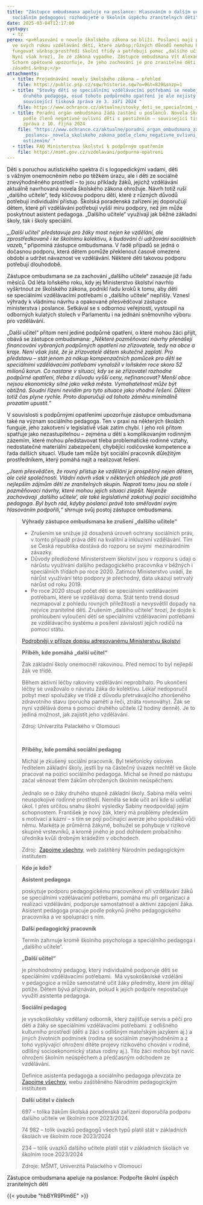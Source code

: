 ```yaml
---
title: "Zástupce ombudsmana apeluje na poslance: Hlasováním o dalším učiteli a
  sociálním pedagogovi rozhodujete o školním úspěchu zranitelných dětí"
date: 2025-03-04T12:17:00
vystupy:
  - tz
perex: <p>Hlasování o novele školského zákona se blíží. Poslanci mají právě teď
  ve svých rukou vzdělávání dětí, které z&nbsp;různých důvodů nemohou běžně
  fungovat v&nbsp;prostředí školní třídy a potřebují pomoc „dalšího učitele“.
  Nyní však hrozí, že ze zákona vypadne. Zástupce ombudsmana Vít Alexander
  Schorm opětovně upozorňuje, že jeho zachování je pro zranitelné děti
  zásadní.&nbsp;</p>
attachments:
  - title: Projednávání novely školského zákona – přehled
    file: https://public.psp.cz/sqw/historie.sqw?o=9&t=829&snzp=1
  - title: "Stovky dětí se speciálními vzdělávacími potřebami se neobejdou bez
      druhého pedagoga, osud tohoto podpůrného opatření je ale nejistý –
      související tisková zpráva ze 3. září 2024 "
    file: https://www.ochrance.cz/aktualne/stovky_deti_se_specialnimi_vzdelavacimi_potrebami_se_neobejdou_bez_druheho_pedagoga_osud_tohoto_podpurneho_opatreni_je_ale_nejisty/
  - title: Poradní orgán ombudsmana žádá zastání u poslanců. Novela školského zákona
      podle členů negativně ovlivní děti s postižením – související tisková
      zpráva z 10. října 2024
    file: "https://www.ochrance.cz/aktualne/poradni_organ_ombudsmana_zada_zastani_u\
      _poslancu-_novela_skolskeho_zakona_podle_clenu_negativne_ovlivni_deti_s_p\
      ostizenim/ "
  - title: FAQ Ministerstva školství k podpůrným opatřením
    file: https://msmt.gov.cz/vzdelavani/podpurna-opatreni
---
```

<p>Děti s&nbsp;poruchou autistického spektra či s&nbsp;logopedickými vadami, děti s&nbsp;vážným onemocněním nebo po těžkém úrazu, ale i děti ze sociálně znevýhodněného prostředí – to jsou příklady žáků, jejichž vzdělávání aktuálně navrhovaná novela školského zákona ohrožuje. Návrh totiž ruší „dalšího učitele“, tedy klíčovou podporu dětí, které z&nbsp;různých důvodů potřebují individuální přístup. Školská poradenská zařízení jej doporučují dětem, které při vzdělávání potřebují vyšší míru podpory, než jim může poskytnout asistent pedagoga. „Dalšího učitele“ využívají jak běžné základní školy, tak i školy speciální.</p>
<p>
<i>„‚Další učitel‘ představuje pro žáky most nejen ke vzdělání, ale zprostředkovaně i ke školnímu kolektivu, k&nbsp;budování či udržování sociálních vazeb,“</i> připomíná zástupce ombudsmana. V&nbsp;řadě případů se jedná o dočasnou podporu, která dětem pomůže překlenout časově omezené období a udržet návaznost ve vzdělávání. Některé děti takovou podporu potřebují dlouhodobě.</p>
<p>Zástupce ombudsmana se za zachování „dalšího učitele“ zasazuje již řadu měsíců. Od léta loňského roku, kdy jej Ministerstvo školství navrhlo vyškrtnout ze školského zákona, podnikl řadu kroků k&nbsp;tomu, aby děti se&nbsp;speciálními vzdělávacími potřebami o „dalšího učitele“ nepřišly. Vznesl výhrady k&nbsp;vládnímu návrhu a opakovaně přesvědčoval zástupce ministerstva i poslance. Setkával se s&nbsp;odbornou veřejností, vystoupil na odborných kulatých stolech v&nbsp;Parlamentu i&nbsp;na jednání sněmovního výboru pro vzdělávání.</p>
<p>„Další učitel“ přitom není jediné podpůrné opatření, o které mohou žáci přijít, obává se zástupce ombudsmana: 
<i>„Některé pozměňovací návrhy přenášejí financování vybraných podpůrných opatření na zřizovatele, tedy na obce a kraje. Není však jisté, že je zřizovatelé dětem skutečně zaplatí. Pro představu – stát jenom za nákup kompenzačních pomůcek pro děti se speciálními vzdělávacími potřebami vynaložil v&nbsp;loňském roce skoro 52 milionů korun. Co nastane v&nbsp;situaci, kdy se se zřizovatel rozhodne podpůrné opatření, třeba z&nbsp;důvodu vyšší ceny, nefinancovat? Menší obce nejsou ekonomicky silné jako velká města. Vymahatelnost může být obtížná. Soudní řízení nevidím pro tyto situace jako vhodné řešení</i>. 
<i>Dětem</i> 
<i>totiž čas plyne rychle. Proto doporučuji od tohoto záměru minimálně prozatím upustit</i>.“</p>
<p>V&nbsp;souvislosti s&nbsp;podpůrnými opatřeními upozorňuje zástupce ombudsmana také na význam sociálního pedagoga. Ten v&nbsp;praxi na některých školách funguje, jeho zakotvení v&nbsp;legislativě však zatím chybí. I&nbsp;jeho roli přitom spatřuje jako nezastupitelnou – zejména u dětí s&nbsp;komplikovaným rodinným zázemím, které mohou představovat třeba problematické rodinné vztahy, nedostatečné materiální zabezpečení, chybějící rodičovské kompetence a řada dalších situací. Všude tam může být sociální pracovník důležitým prostředníkem, který pomáhá najít a realizovat řešení.</p>
<p>
<i>„Jsem přesvědčen, že rovný přístup ke vzdělání je prospěšný nejen dětem, ale celé společnosti. Vládní návrh však v&nbsp;některých ohledech jde proti nejlepším zájmům dětí ze zranitelných skupin. Naproti tomu jsou na stole i pozměňovací návrhy, které mohou jejich situaci zlepšit. Nejenže zachovávají ‚dalšího učitele‘, ale také legislativně zakotvují pozici sociálního pedagoga. Byl bych rád, kdyby poslanci právě toto směřování svým hlasováním podpořili,“</i>&nbsp;shrnuje svůj postoj zástupce ombudsmana.</p>
<blockquote>
<p>
<strong>Výhrady zástupce ombudsmana ke zrušení „dalšího učitele“</strong></p>
<ul>
<li>Zrušením se snižuje již dosažená úroveň ochrany sociálních práv, v&nbsp;tomto případě práva dětí na kvalitní a inkluzivní vzdělávání. Tím se Česká republika dostává do rozporu se svými &nbsp;mezinárodním závazky.</li>
<li>Důvody předložené Ministerstvem školství jsou v rozporu s údaji o nárůstu využívání dalšího pedagogického pracovníka v&nbsp;běžných i speciálních třídách po roce 2020. Zatímco Ministerstvo uvádí, že nárůst využívání této podpory je přechodný, data ukazují setrvalý nárůst od roku 2019.</li>
<li>Po roce 2020 stoupl počet dětí se speciálními vzdělávacími potřebami, které se vzdělávají doma. Stát tento trend dosud nezmapoval z pohledu rovných příležitostí a nevysvětlil dopady na nejvíce zranitelné děti. Zrušením „dalšího učitele“ hrozí, že dojde k prohloubení&nbsp;vyloučení dětí se speciálními vzdělávacími potřebami ze vzdělávacího systému a posílení závislosti jejich rodičů na pomoci státu.</li></ul>
<p>
<a href="https://www.ochrance.cz/aktualne/stovky_deti_se_specialnimi_vzdelavacimi_potrebami_se_neobejdou_bez_druheho_pedagoga_osud_tohoto_podpurneho_opatreni_je_ale_nejisty/31527-24_priloha.pdf">Podrobněji v&nbsp;příloze dopisu adresovanému Ministerstvu školství</a></p></blockquote>
<blockquote>
<p>
<strong>Příběh, kde pomáhá „další učitel“&nbsp;</strong></p>
<p>Žák základní školy onemocněl rakovinou. Před nemocí to byl nejlepší žák ve třídě.&nbsp;</p>
<p>Během aktivní léčby rakoviny vzdělávání neprobíhalo. Po ukončení léčby se uvažovalo o návratu žáka do kolektivu. Lékař nedoporučil pobyt mezi spolužáky ve třídě z&nbsp;důvodu přetrvávajícího zhoršeného zdravotního stavu (porucha paměti a řeči, ztráta rovnováhy). Žák se nyní vzdělává doma s&nbsp;pomocí druhého učitele (2 hodiny denně). Je to jediná možnost, jak zajistit jeho vzdělávání.</p>
<p>Zdroj: Univerzita Palackého v&nbsp;Olomouci</p>
<p>&nbsp;</p>
<p>
<strong>Příběhy, kde pomáhá sociální pedagog</strong></p>
<p>Michal je zkušený sociální pracovník. Byl telefonicky osloven ředitelem základní školy, jestli by na částečný úvazek nechtěl ve škole pracovat na pozici sociálního pedagoga. Michal se ihned po nástupu začal věnovat třem žákům ohrožených školním neúspěchem.&nbsp;
<br>
<br>Jednalo se o žáky druhého stupně základní školy. Sabina měla velmi neuspokojivé rodinné prostředí. Neměla se kde učit ani kde si udělat úkol. I přes určitou snahu školní výsledky Sabiny neodpovídají jejím schopnostem. František je nový žák, který má problémy především s&nbsp;motivací a kázní – s&nbsp;tím se pojí počínající averze jeho spolužáků vůči němu. Markéta je průměrná žákyně, bohužel se pohybuje v&nbsp;rizikové skupině vrstevníků, a kromě jiného je pod dohledem probačního úředníka kvůli drobným krádežím v obchodech.</p>
<p>Zdroj:&nbsp; 
<a href="https://zapojmevsechny.cz/clanek/359-asistent-pedagoga-vs-skolni-asistent">Zapojme všechny</a>, web zaštítěný Národním pedagogickým institutem</p></blockquote>
<blockquote>
<p>
<strong>Kdo je kdo?</strong></p>
<p>
<strong>Asistent pedagoga</strong></p>
<p>poskytuje podporu pedagogickému pracovníkovi při vzdělávání žáků se speciálními vzdělávacími potřebami, pomáhá mu při organizaci a realizaci vzdělávání, podporuje samostatnost a aktivní zapojení žáka. Asistent pedagoga pracuje podle pokynů jiného pedagogického pracovníka a ve spolupráci s ním.&nbsp;</p>
<p>
<strong>Další pedagogický pracovník</strong></p>
<p>Termín zahrnuje kromě školního psychologa a speciálního pedagoga i „dalšího učitele“.&nbsp;</p>
<p>
<strong>„Další učitel“</strong></p>
<p>je plnohodnotný pedagog, který individuálně podporuje děti se speciálními vzdělávacími potřebami.&nbsp; Má vysokoškolské vzdělání v&nbsp;pedagogice a může samostatně učit žáky předměty, které jim dělají potíže. Dětem bývá přiznáván, pokud k&nbsp;jejich podpoře nepostačuje využití asistenta pedagoga.</p>
<p>
<strong>Sociální pedagog</strong></p>
<p>je vysokoškolsky vzdělaný odborník, který zajišťuje servis a péči pro děti a žáky se speciálními vzdělávacími potřebami: z odlišného kulturního prostředí (děti a žáci s odlišným mateřským jazykem aj.) a jiných životních podmínek (rodina se sociálním znevýhodněním a z toho vyplývající ohrožení dítěte projevy rizikového chování v rodině, odlišný socioekonomický status rodiny aj.). Tito žáci mohou být navíc ohroženi školním neúspěchem a předčasným odchodem ze vzdělávání.&nbsp;</p>
<p>Definice asistenta pedagoga a sociálního pedagoga převzata ze&nbsp; 
<a href="https://zapojmevsechny.cz/clanek/32-socialni-pedagog">Zapojme všechny</a>, webu zaštítěného Národním pedagogickým institutem</p></blockquote>
<blockquote>
<p>
<strong>Další učitel v&nbsp;číslech&nbsp;</strong></p>
<p>697 – tolika žákům školská poradenská zařízení doporučila podporu dalšího učitele ve školním&nbsp;roce 2023/2024.&nbsp;</p>
<p>74&nbsp;982 – tolik úvazků pedagogů&nbsp;všech typů platil stát v&nbsp;základních školách ve školním roce 2023/2024</p>
<p>234 – tolik úvazků dalšího učitele platil stát v&nbsp;základních školách ve školním roce 2023/2024&nbsp;</p>
<p>Zdroje: MŠMT, Univerzita Palackého v&nbsp;Olomouci</p></blockquote>
<p>Zástupce ombudsmana apeluje na poslance: Podpořte školní úspěch zranitelných dětí&nbsp;</p>


{{< youtube "hbBYR9PIm6E" >}}


<p>&nbsp;</p>
